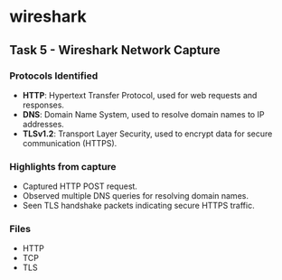 # wireshark
## Task 5 - Wireshark Network Capture

### Protocols Identified
- **HTTP**: Hypertext Transfer Protocol, used for web requests and responses.
- **DNS**: Domain Name System, used to resolve domain names to IP addresses.
- **TLSv1.2**: Transport Layer Security, used to encrypt data for secure communication (HTTPS).

### Highlights from capture
- Captured HTTP POST request.
- Observed multiple DNS queries for resolving domain names.
- Seen TLS handshake packets indicating secure HTTPS traffic.

### Files
- HTTP
- TCP
- TLS
